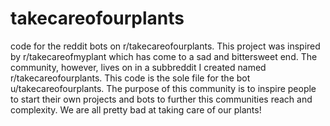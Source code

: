 # takecareofourplants
code for the reddit bots on r/takecareofourplants.
This project was inspired by r/takecareofmyplant which has come to a sad and bittersweet end. The community, however, lives on in a subbreddit I created named r/takecareofourplants. This code is the sole file for the bot u/takecareofourplants. The purpose of this community is to inspire people to start their own projects and bots to further this communities reach and complexity. We are all pretty bad at taking care of our plants!
